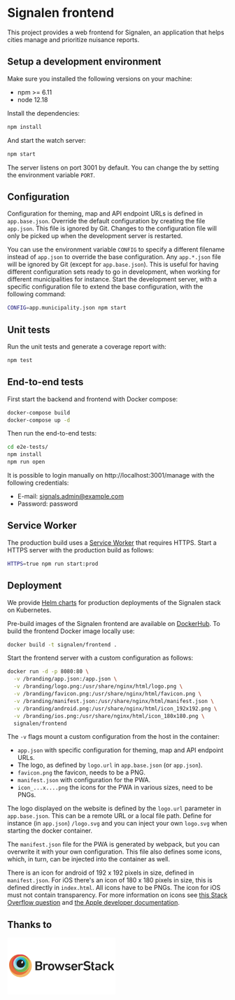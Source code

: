 
# Signalen frontend

This project provides a web frontend for Signalen, an application that helps cities manage and prioritize nuisance reports.

## Setup a development environment

Make sure you installed the following versions on your machine:

-  npm >= 6.11
-  node 12.18

Install the dependencies:

```bash
npm install
```

And start the watch server:

```bash
npm start
```

The server listens on port 3001 by default. You can change the by setting the environment variable `PORT`.

## Configuration

Configuration for theming, map and API endpoint URLs is defined in `app.base.json`. Override the default configuration by creating the file `app.json`. This file is ignored by Git. Changes to the configuration file will only be picked up when the development server is restarted.

You can use the environment variable `CONFIG` to specify a different filename instead of `app.json` to override the base configuration. Any `app.*.json` file will be ignored by Git (except for `app.base.json`). This is useful for having different configuration sets ready to go in development, when working for different municipalities for instance. Start the development server, with a specific configuration file to extend the base configuration, with the following command:

```bash
CONFIG=app.municipality.json npm start
```

## Unit tests

Run the unit tests and generate a coverage report with:

```bash
npm test
```

## End-to-end tests

First start the backend and frontend with Docker compose:

```bash
docker-compose build
docker-compose up -d
```

Then run the end-to-end tests:

```bash
cd e2e-tests/
npm install
npm run open
```

It is possible to login manually on http://localhost:3001/manage with the following credentials:

- E-mail: signals.admin@example.com
- Password: password

## Service Worker

The production build uses a [Service Worker](https://developer.mozilla.org/en-US/docs/Web/API/Service_Worker_API) that requires HTTPS. Start a HTTPS server with the production build as follows:

```bash
HTTPS=true npm run start:prod
```

## Deployment

We provide [Helm charts](https://github.com/signalen/helm-charts) for production deployments of the Signalen stack on Kubernetes.

Pre-build images of the Signalen frontend are available on [DockerHub](https://hub.docker.com/r/signalen/frontend). To build the frontend Docker image locally use:

```bash
docker build -t signalen/frontend .
```

Start the frontend server with a custom configuration as follows:

```bash
docker run -d -p 8080:80 \
  -v /branding/app.json:/app.json \
  -v /branding/logo.png:/usr/share/nginx/html/logo.png \
  -v /branding/favicon.png:/usr/share/nginx/html/favicon.png \
  -v /branding/manifest.json:/usr/share/nginx/html/manifest.json \
  -v /branding/android.png:/usr/share/nginx/html/icon_192x192.png \
  -v /branding/ios.png:/usr/share/nginx/html/icon_180x180.png \
  signalen/frontend
```

The `-v` flags mount a custom configuration from the host in the container:

- `app.json` with specific configuration for theming, map and API endpoint URLs.
- The logo, as defined by `logo.url` in `app.base.json` (or `app.json`).
- `favicon.png` the favicon, needs to be a PNG.
- `manifest.json` with configuration for the PWA.
- `icon_...x....png` the icons for the PWA in various sizes, need to be PNGs.

The logo displayed on the website is defined by the `logo.url` parameter in `app.base.json`. This can be a remote URL or a local file path. Define for instance (in `app.json`) `/logo.svg` and you can inject your own `logo.svg` when starting the docker container.

The `manifest.json` file for the PWA is generated by webpack, but you can overwrite it with your own configuration. This file also defines some icons, which, in turn, can be injected into the container as well.

There is an icon for android of 192 x 192 pixels in size, defined in `manifest.json`. For iOS there's an icon of 180 x 180 pixels in size, this is defined directly in `index.html`. All icons have to be PNGs. The icon for iOS must not contain transparency. For more information on icons see [this Stack Overflow question](https://stackoverflow.com/questions/2997437/what-size-should-apple-touch-icon-png-be-for-ipad-and-iphone?answertab=votes#tab-top)
and [the Apple developer documentation](https://developer.apple.com/library/archive/documentation/AppleApplications/Reference/SafariWebContent/ConfiguringWebApplications/ConfiguringWebApplications.html).

## Thanks to

<a href="http://browserstack.com/"><img src="src/images/browserstack-logo-600x315.png" height="130" alt="BrowserStack Logo" /></a>
